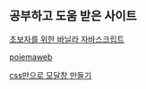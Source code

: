 ## 공부하고 도움 받은 사이트
 [초보자를 위한 바닐라 자바스크립트](https://www.youtube.com/watch?time_continue=468&v=YD1yDErhMa4)

[poiemaweb](https://poiemaweb.com/)

[css만으로 모달창 만들기](https://jsfiddle.net/mspsys/L5fLrwnh/)